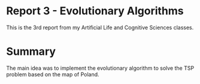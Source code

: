 # Report 3 - Evolutionary Algorithms
This is the 3rd report from my Artificial Life and Cognitive Sciences classes.

# Summary
The main idea was to implement the evolutionary algorithm to solve the TSP problem based on the map of Poland.